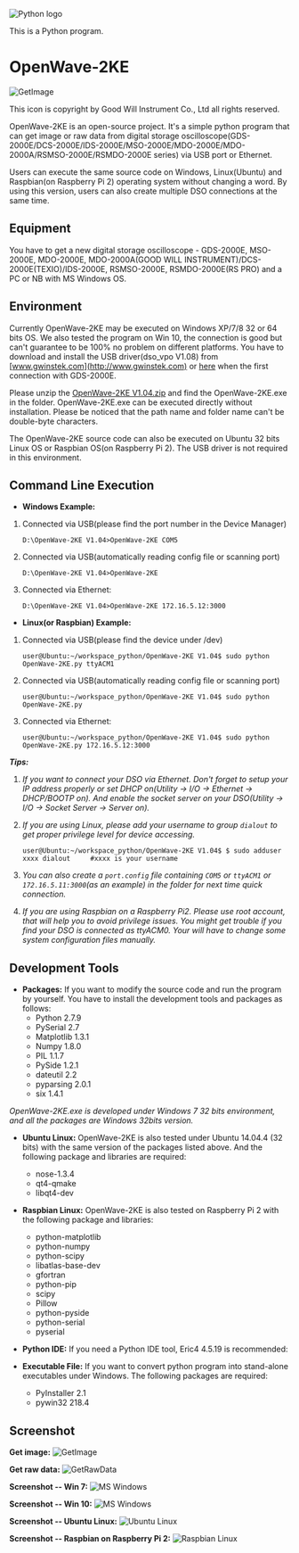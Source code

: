 ![Python logo](/image/python-logo.png)

This is a Python program.




OpenWave-2KE
============
![GetImage](/image/OpenWave256x256.jpg)

This icon is copyright by Good Will Instrument Co., Ltd all rights reserved.




OpenWave-2KE is an open-source project. It's a simple python program that can get image or raw data from digital storage oscilloscope(GDS-2000E/DCS-2000E/IDS-2000E/MSO-2000E/MDO-2000E/MDO-2000A/RSMSO-2000E/RSMDO-2000E series) via USB port or Ethernet.  

Users can execute the same source code on Windows, Linux(Ubuntu) and Raspbian(on Raspberry Pi 2) operating system without changing a word. By using this version, users can also create multiple DSO connections at the same time.


Equipment
------------
You have to get a new digital storage oscilloscope - GDS-2000E, MSO-2000E, MDO-2000E, MDO-2000A(GOOD WILL INSTRUMENT)/DCS-2000E(TEXIO)/IDS-2000E, RSMSO-2000E, RSMDO-2000E(RS PRO) and a PC or NB with MS Windows OS.




Environment
------------
Currently OpenWave-2KE may be executed on Windows XP/7/8 32 or 64 bits OS. We also tested the program on Win 10, the connection is good but can't guarantee to be 100% no problem on different platforms. You have to download and install the USB driver(dso_vpo V1.08) from [www.gwinstek.com](http://www.gwinstek.com) or [here](/dso_vpo_v108.zip) when the first connection with GDS-2000E. 

Please unzip the [OpenWave-2KE V1.04.zip](/OpenWave-2KE_V1.04.zip) and find the OpenWave-2KE.exe in the folder. OpenWave-2KE.exe can be executed directly without installation. Please be noticed that the path name and folder name can't be double-byte characters.

The OpenWave-2KE source code can also be executed on Ubuntu 32 bits Linux OS or Raspbian OS(on Raspberry Pi 2). The USB driver is not required in this environment.



Command Line Execution
------------
- **Windows Example:**

1.  Connected via USB(please find the port number in the Device Manager)
    ```
    D:\OpenWave-2KE V1.04>OpenWave-2KE COM5
    ```

2.  Connected via USB(automatically reading config file or scanning port)
    ```
    D:\OpenWave-2KE V1.04>OpenWave-2KE
    ```

3.  Connected via Ethernet:
    ```
    D:\OpenWave-2KE V1.04>OpenWave-2KE 172.16.5.12:3000
    ```


- **Linux(or Raspbian) Example:**

1.  Connected via USB(please find the device under /dev)
    ```
    user@Ubuntu:~/workspace_python/OpenWave-2KE V1.04$ sudo python OpenWave-2KE.py ttyACM1
    ```
    
2.  Connected via USB(automatically reading config file or scanning port)
    ```
    user@Ubuntu:~/workspace_python/OpenWave-2KE V1.04$ sudo python OpenWave-2KE.py
    ```
    
3.  Connected via Ethernet:
    ```
    user@Ubuntu:~/workspace_python/OpenWave-2KE V1.04$ sudo python OpenWave-2KE.py 172.16.5.12:3000
    ```

***Tips:***

1.  *If you want to connect your DSO via Ethernet. Don't forget to setup your IP address properly or set DHCP on(Utility -> I/O -> Ethernet -> DHCP/BOOTP on).  And enable the socket server on your DSO(Utility -> I/O -> Socket Server -> Server on).*

2.  *If you are using Linux, please add your username to group ```dialout``` to get proper privilege level for device accessing.*
    ```
    user@Ubuntu:~/workspace_python/OpenWave-2KE V1.04$ $ sudo adduser xxxx dialout     #xxxx is your username
    ```

3.  *You can also create a `port.config` file containing `COM5` or `ttyACM1` or `172.16.5.11:3000`(as an example) in the folder for next time quick connection.*

4.  *If you are using Raspbian on a Raspberry Pi2. Please use root account, that will help you to avoid privilege issues.  You might get trouble if you find your DSO is connected as ttyACM0. Your will have to change some system configuration files manually.*


Development Tools
------------
- **Packages:**
   If you want to modify the source code and run the program by yourself. You have to install the development tools and packages as follows:
   * Python 2.7.9
   * PySerial 2.7
   * Matplotlib 1.3.1
   * Numpy 1.8.0
   * PIL 1.1.7
   * PySide 1.2.1
   * dateutil 2.2
   * pyparsing 2.0.1
   * six 1.4.1

 *OpenWave-2KE.exe is developed under Windows 7 32 bits environment, and all the packages are Windows 32bits version.*

- **Ubuntu Linux:**
   OpenWave-2KE is also tested under Ubuntu 14.04.4 (32 bits) with the same version of the packages listed above.  And the following package and libraries are required:
   * nose-1.3.4
   * qt4-qmake
   * libqt4-dev

- **Raspbian Linux:**
   OpenWave-2KE is also tested on Raspberry Pi 2 with the following package and libraries:
   * python-matplotlib
   * python-numpy
   * python-scipy
   * libatlas-base-dev
   * gfortran
   * python-pip
   * scipy
   * Pillow
   * python-pyside
   * python-serial
   * pyserial


- **Python IDE:**
   If you need a Python IDE tool, Eric4 4.5.19  is recommended:


- **Executable File:**
   If you want to convert python program into stand-alone executables under Windows. The following packages are required:
   * PyInstaller 2.1
   * pywin32 218.4



   
Screenshot
------------
**Get image:**
![GetImage](/image/pic1.png)


**Get raw data:**
![GetRawData](/image/pic2.png)


**Screenshot -- Win 7:**
![MS Windows](/image/Win7_Screenshot.jpg)


**Screenshot -- Win 10:**
![MS Windows](/image/Win10_Screenshot.jpg)


**Screenshot -- Ubuntu Linux:**
![Ubuntu Linux](/image/Ubuntu1404_Screenshot.jpg)


**Screenshot -- Raspbian on Raspberry Pi 2:**
![Raspbian Linux](/image/RPi2_Screenshot.jpg)
